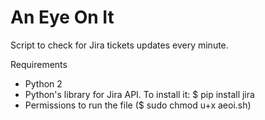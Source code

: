 # An Eye On It
Script to check for Jira tickets updates every minute.

Requirements
- Python 2
- Python's library for Jira API. To install it: $ pip install jira
- Permissions to run the file ($ sudo chmod u+x aeoi.sh)
